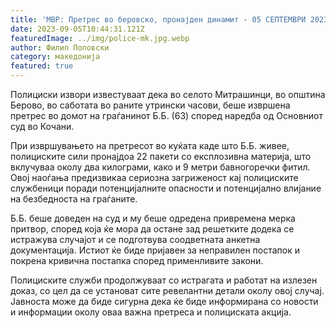 ```yaml
---
title: 'МВР: Претрес во беровско, пронајден динамит - 05 СЕПТЕМВРИ 2023'
date: 2023-09-05T10:44:31.121Z
featuredImage: ../img/police-mk.jpg.webp
author: Филип Поповски
category: македонија
featured: true
---
```

Полициски извори известуваат дека во селото Митрашинци, во општина Берово, во саботата во раните утрински часови, беше извршена претрес во домот на граѓанинот Б.Б. (63) според наредба од Основниот суд во Кочани.

При извршувањето на претресот во куќата каде што Б.Б. живее, полициските сили пронајдоа 22 пакети со експлозивна материја, што вклучуваа околу два килограми, како и 9 метри бавногоречки фитил. Овој наоѓања предизвикаа сериозна загриженост кај полициските службеници поради потенцијалните опасности и потенцијално влијание на безбедноста на граѓаните.

Б.Б. беше доведен на суд и му беше одредена привремена мерка притвор, според која ќе мора да остане зад решетките додека се истражува случајот и се подготвува соодветната анкетна документација. Истиот ќе биде пријавен за неправилен постапок и покрена кривична постапка според применливите закони.

Полициските служби продолжуваат со истрагата и работат на излезен доказ, со цел да се установат сите ревелантни детали околу овој случај. Јавноста може да биде сигурна дека ќе биде информирана со новости и информации околу оваа важна претреса и полициската акција.
